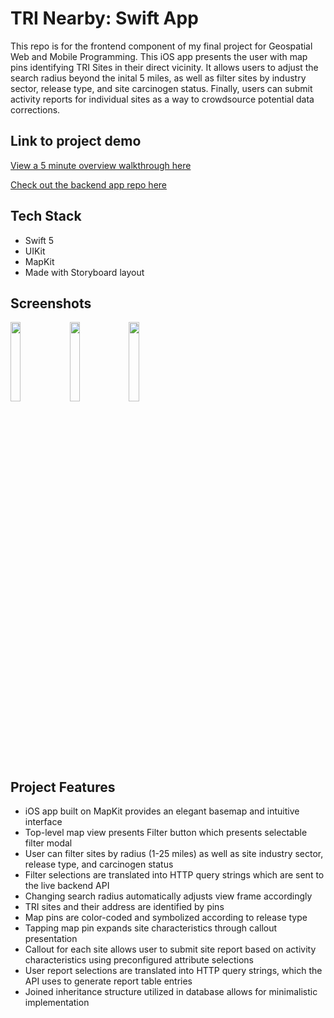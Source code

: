 <h1>TRI Nearby:  Swift App</h1>
This repo is for the frontend component of my final project for Geospatial Web and Mobile Programming.  This iOS app presents the user with map pins identifying TRI Sites in their direct vicinity.  It allows users to adjust the search radius beyond the inital 5 miles, as well as filter sites by industry sector, release type, and site carcinogen status.  Finally, users can submit activity reports for individual sites as a way to crowdsource potential data corrections.

<h2>Link to project demo</h2>

[View a 5 minute overview walkthrough here](https://youtu.be/jYbpUzD-KjI)

[Check out the backend app repo here](https://github.com/bstrock/tri_nearby_python_fastapi)

<h2>Tech Stack</h2>

* Swift 5
* UIKit
* MapKit
* Made with Storyboard layout

<h2>Screenshots</h2>

<img src="https://github.com/bstrock/tri_nearby_swift_mapkit/blob/main/tri-screenshot-1.png" width="18%"></img> 
<img src="https://github.com/bstrock/tri_nearby_swift_mapkit/blob/main/tri-screenshot-2.png" width="18%"></img>
<img src="https://github.com/bstrock/tri_nearby_swift_mapkit/blob/main/tri-screenshot-3.png" width="18%"></img>

<h2>Project Features</h2>

* iOS app built on MapKit provides an elegant basemap and intuitive interface
* Top-level map view presents Filter button which presents selectable filter modal
* User can filter sites by radius (1-25 miles) as well as site industry sector, release type, and carcinogen status
* Filter selections are translated into HTTP query strings which are sent to the live backend API
* Changing search radius automatically adjusts view frame accordingly
* TRI sites and their address are identified by pins
* Map pins are color-coded and symbolized according to release type
* Tapping map pin expands site characteristics through callout presentation
* Callout for each site allows user to submit site report based on activity characteristics using preconfigured attribute selections
* User report selections are translated into HTTP query strings, which the API uses to generate report table entries
* Joined inheritance structure utilized in database allows for minimalistic implementation
